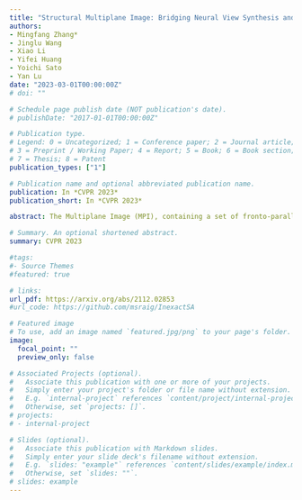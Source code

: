 ```yaml
---
title: "Structural Multiplane Image: Bridging Neural View Synthesis and 3D Reconstruction"
authors:
- Mingfang Zhang*
- Jinglu Wang
- Xiao Li
- Yifei Huang
- Yoichi Sato
- Yan Lu
date: "2023-03-01T00:00:00Z"
# doi: ""

# Schedule page publish date (NOT publication's date).
# publishDate: "2017-01-01T00:00:00Z"

# Publication type.
# Legend: 0 = Uncategorized; 1 = Conference paper; 2 = Journal article;
# 3 = Preprint / Working Paper; 4 = Report; 5 = Book; 6 = Book section;
# 7 = Thesis; 8 = Patent
publication_types: ["1"]

# Publication name and optional abbreviated publication name.
publication: In *CVPR 2023*
publication_short: In *CVPR 2023*

abstract: The Multiplane Image (MPI), containing a set of fronto-parallel RGBA layers, is an effective and efficient representation for view synthesis from sparse inputs. Yet, its fixed structure limits the performance, especially for surfaces imaged at oblique angles. We introduce the Structural MPI (S-MPI), where the plane structure approximates 3D scenes concisely. Conveying RGBA contexts with geometrically-faithful structures, the S-MPI directly bridges view synthesis and 3D reconstruction. It can not only overcome the critical limitations of MPI, i.e., discretization artifacts from sloped surfaces and abuse of redundant layers, and can also acquire planar 3D reconstruction. Despite the intuition and demand of applying S-MPI, great challenges are introduced, e.g., high-fidelity approximation for both RGBA layers and plane poses, multi-view consistency, non-planar regions modeling, and efficient rendering with intersected planes. Accordingly, we propose a transformer-based network based on a segmentation model. It predicts compact and expressive S-MPI layers with their corresponding masks, poses, and RGBA contexts. Non-planar regions are inclusively handled as a special case in our unified framework. Multi-view consistency is ensured by sharing global proxy embeddings, which encode plane-level features covering the complete 3D scenes with aligned coordinates. Intensive experiments show that our method outperforms both previous state-of-the-art MPI-based view synthesis methods and planar reconstruction methods.

# Summary. An optional shortened abstract.
summary: CVPR 2023

#tags:
#- Source Themes
#featured: true

# links:
url_pdf: https://arxiv.org/abs/2112.02853
#url_code: https://github.com/msraig/InexactSA

# Featured image
# To use, add an image named `featured.jpg/png` to your page's folder. 
image:
  focal_point: ""
  preview_only: false

# Associated Projects (optional).
#   Associate this publication with one or more of your projects.
#   Simply enter your project's folder or file name without extension.
#   E.g. `internal-project` references `content/project/internal-project/index.md`.
#   Otherwise, set `projects: []`.
# projects:
# - internal-project

# Slides (optional).
#   Associate this publication with Markdown slides.
#   Simply enter your slide deck's filename without extension.
#   E.g. `slides: "example"` references `content/slides/example/index.md`.
#   Otherwise, set `slides: ""`.
# slides: example
---
```

<!-- 
{{% alert note %}}
Click the *Cite* button above to demo the feature to enable visitors to import publication metadata into their reference management software.
{{% /alert %}}

{{% alert note %}}
Click the *Slides* button above to demo Academic's Markdown slides feature.
{{% /alert %}} -->

<!-- Supplementary notes can be added here, including [code and math](https://sourcethemes.com/academic/docs/writing-markdown-latex/). -->


